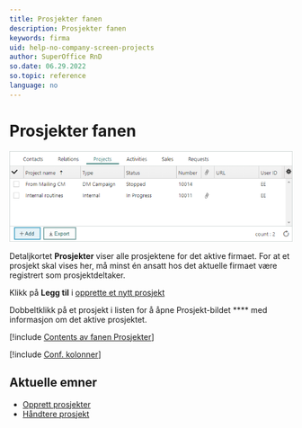 ```yaml
---
title: Prosjekter fanen
description: Prosjekter fanen
keywords: firma
uid: help-no-company-screen-projects
author: SuperOffice RnD
so.date: 06.29.2022
so.topic: reference
language: no
---
```


# Prosjekter fanen

![Prosjekter delen i firma -skjermbilde][img1]

Detaljkortet **Prosjekter** viser alle prosjektene for det aktive firmaet. For at et prosjekt skal vises her, må minst én ansatt hos det aktuelle firmaet være registrert som prosjektdeltaker.

Klikk på **Legg til** i [opprette et nytt prosjekt][2]

Dobbeltklikk på et prosjekt i listen for å åpne Prosjekt-bildet **** med informasjon om det aktive prosjektet.

[!include [Contents av fanen Prosjekter](../../../learn/includes/projects-tab.md)]

[!include [Conf. kolonner](../../../learn/includes/tip-configure-columns.md)]

## Aktuelle emner

* [Opprett prosjekter][2]
* [Håndtere prosjekt][1]

<!-- Referenced links -->
[1]: ../../../project/learn/index.md
[2]: ../../../project/learn/create.md

<!-- Referenced images -->
[img1]: media/projects-detail.bmp
